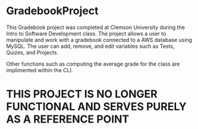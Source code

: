 # GradebookProject
 
This Gradebook project was completed at Clemson University during the Intro to Software Development class.
The project allows a user to manipulate and work with a gradebook connected to a AWS database using MySQL.
The user can add, remove, and edit variables such as Tests, Quizes, and Projects.

Other functions such as computing the average grade for the class are implimented within the CLI.

# THIS PROJECT IS NO LONGER FUNCTIONAL AND SERVES PURELY AS A REFERENCE POINT
